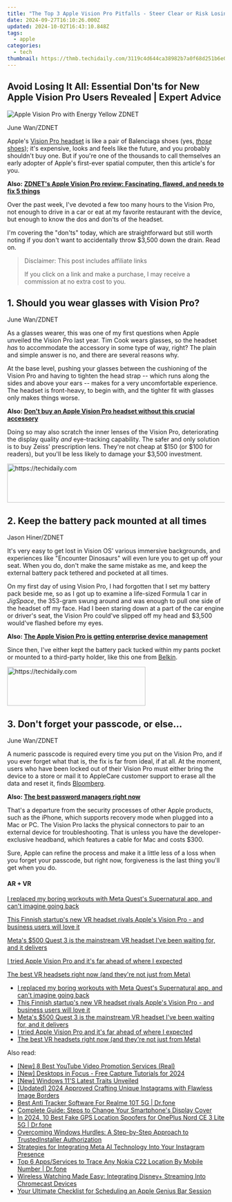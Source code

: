 ```yaml
---
title: "The Top 3 Apple Vision Pro Pitfalls - Steer Clear or Risk Losing It All: Expert Advice ."
date: 2024-09-27T16:10:26.000Z
updated: 2024-10-02T16:43:10.848Z
tags:
  - apple
categories:
  - tech
thumbnail: https://thmb.techidaily.com/3119c4d644ca38982b7a0f68d251b6e048a299751591496c468d996da741d28a.jpg
---
```


## Avoid Losing It All: Essential Don'ts for New Apple Vision Pro Users Revealed | Expert Advice

![Apple Vision Pro with Energy Yellow ZDNET](https://www.zdnet.com/a/img/resize/7872774fbf23bfe7f9e1302b2740abcef8cb212b/2024/02/06/f7cf664a-6444-41ec-8e04-addf23715960/dsc01220-2.jpg?auto=webp&width=1280)

June Wan/ZDNET

Apple's [Vision Pro headset](https://apple.sjv.io/c/159047/435031/7613?&sharedid=zdnet&partnerpropertyid=1980086&u=https%3A%2F%2Fwww.apple.com%2Fshop%2Fbuy-vision%2Fapple-vision-pro&subId1=zd-%5F%5FCOM%5FCLICK%5FID%5F%5F-dtp) is like a pair of Balenciaga shoes (yes, [_those_ shoes](https://www.balenciaga.com/en-us/speed-recycled-knit-sneaker-black-white-809018323.html?)); it's expensive, looks and feels like the future, and you probably shouldn't buy one. But if you're one of the thousands to call themselves an early adopter of Apple's first-ever spatial computer, then this article's for you. 

**Also:** [**ZDNET's Apple Vision Pro review: Fascinating, flawed, and needs to fix 5 things**](https://www.zdnet.com/article/apple-vision-pro-review/)

Over the past week, I've devoted a few too many hours to the Vision Pro, not enough to drive in a car or eat at my favorite restaurant with the device, but enough to know the dos and don'ts of the headset. 

I'm covering the "don'ts" today, which are straightforward but still worth noting if you don't want to accidentally throw $3,500 down the drain. Read on.

>  Disclaimer: This post includes affiliate links
>
>  If you click on a link and make a purchase, I may receive a commission at no extra cost to you.
>

## 1\. Should you wear glasses with Vision Pro?

June Wan/ZDNET

As a glasses wearer, this was one of my first questions when Apple unveiled the Vision Pro last year. Tim Cook wears glasses, so the headset _has_ to accommodate the accessory in some type of way, right? The plain and simple answer is no, and there are several reasons why.

At the base level, pushing your glasses between the cushioning of the Vision Pro and having to tighten the head strap -- which runs along the sides and above your ears -- makes for a very uncomfortable experience. The headset is front-heavy, to begin with, and the tighter fit with glasses only makes things worse. 

**Also: [Don't buy an Apple Vision Pro headset without this crucial accessory](https://www.zdnet.com/article/dont-buy-an-apple-vision-pro-headset-without-this-crucial-accessory-applecare-coverage/)**

Doing so may also scratch the inner lenses of the Vision Pro, deteriorating the display quality _and_ eye-tracking capability. The safer and only solution is to buy Zeiss' prescription lens. They're not cheap at $150 (or $100 for readers), but you'll be less likely to damage your $3,500 investment.

<!-- affiliate ads begin -->
<a href="https://appsumo.8odi.net/c/5597632/2123738/7443" target="_top" id="2123738">
  <img src="//a.impactradius-go.com/display-ad/7443-2123738" border="0" alt="https://techidaily.com" width="600" height="90"/>
</a>
<img height="0" width="0" src="https://appsumo.8odi.net/i/5597632/2123738/7443" style="position:absolute;visibility:hidden;" border="0" />
<!-- affiliate ads end -->

## 2\. Keep the battery pack mounted at all times

Jason Hiner/ZDNET

It's very easy to get lost in Vision OS' various immersive backgrounds, and experiences like "Encounter Dinosaurs" will even lure you to get up off your seat. When you do, don't make the same mistake as me, and keep the external battery pack tethered and pocketed at all times.

On my first day of using Vision Pro, I had forgotten that I set my battery pack beside me, so as I got up to examine a life-sized Formula 1 car in _JigSpace_, the 353-gram swung around and was enough to pull one side of the headset off my face. Had I been staring down at a part of the car engine or driver's seat, the Vision Pro could've slipped off my head and $3,500 would've flashed before my eyes.

**Also: [The Apple Vision Pro is getting enterprise device management](https://www.zdnet.com/article/the-apple-vision-pro-is-getting-enterprise-device-management/)**

Since then, I've either kept the battery pack tucked within my pants pocket or mounted to a third-party holder, like this one from [Belkin](https://apple.sjv.io/c/159047/435031/7613?&sharedid=zdnet&partnerpropertyid=1980086&u=https%3A%2F%2Fwww.apple.com%2Fshop%2Fproduct%2FHRDR2ZM%2FA%2Fbelkin-battery-holder-for-apple-vision-pro&subId1=zd-%5F%5FCOM%5FCLICK%5FID%5F%5F-dtp).

<!-- affiliate ads begin -->
<a href="https://aligracehair.sjv.io/c/5597632/2135415/19272" target="_top" id="2135415">
  <img src="//a.impactradius-go.com/display-ad/19272-2135415" border="0" alt="https://techidaily.com" width="320" height="90"/>
</a>
<img height="0" width="0" src="https://aligracehair.sjv.io/i/5597632/2135415/19272" style="position:absolute;visibility:hidden;" border="0" />
<!-- affiliate ads end -->

## 3\. Don't forget your passcode, or else...

June Wan/ZDNET

A numeric passcode is required every time you put on the Vision Pro, and if you ever forget what that is, the fix is far from ideal, if at all. At the moment, users who have been locked out of their Vision Pro must either bring the device to a store or mail it to AppleCare customer support to erase all the data and reset it, finds [Bloomberg](https://www.bloomberg.com/news/articles/2024-02-05/forgot-your-apple-vision-pro-s-passcode-you-may-have-to-take-it-back-to-store?embedded-checkout=true).

**Also: [The best password managers right now](https://www.zdnet.com/article/best-password-manager/)**

That's a departure from the security processes of other Apple products, such as the iPhone, which supports recovery mode when plugged into a Mac or PC. The Vision Pro lacks the physical connectors to pair to an external device for troubleshooting. That is unless you have the developer-exclusive headband, which features a cable for Mac and costs $300.

Sure, Apple can refine the process and make it a little less of a loss when you forget your passcode, but right now, forgiveness is the last thing you'll get when you do. 

#### AR + VR

[I replaced my boring workouts with Meta Quest's Supernatural app, and can't imagine going back](https://www.zdnet.com/article/supernatural-on-meta-quest-hands-on/ "I replaced my boring workouts with Meta Quest's Supernatural app, and can't imagine going back")

[This Finnish startup's new VR headset rivals Apple's Vision Pro - and business users will love it](https://www.zdnet.com/article/this-finnish-startups-new-vr-headset-rivals-apples-vision-pro-and-business-users-will-love-it/ "This Finnish startup's new VR headset rivals Apple's Vision Pro - and business users will love it")

[Meta's $500 Quest 3 is the mainstream VR headset I've been waiting for, and it delivers](https://www.zdnet.com/article/meta-quest-3-review/ "Meta's $500 Quest 3 is the mainstream VR headset I've been waiting for, and it delivers")

[I tried Apple Vision Pro and it's far ahead of where I expected](https://www.zdnet.com/article/i-tried-apple-vision-pro-and-its-far-ahead-of-where-i-expected/ "I tried Apple Vision Pro and it's far ahead of where I expected")

[The best VR headsets right now (and they're not just from Meta)](https://www.zdnet.com/article/best-vr-headset/ "The best VR headsets right now (and they're not just from Meta)")

* [I replaced my boring workouts with Meta Quest's Supernatural app, and can't imagine going back](https://www.zdnet.com/article/supernatural-on-meta-quest-hands-on/ "I replaced my boring workouts with Meta Quest's Supernatural app, and can't imagine going back")
* [This Finnish startup's new VR headset rivals Apple's Vision Pro - and business users will love it](https://www.zdnet.com/article/this-finnish-startups-new-vr-headset-rivals-apples-vision-pro-and-business-users-will-love-it/ "This Finnish startup's new VR headset rivals Apple's Vision Pro - and business users will love it")
* [Meta's $500 Quest 3 is the mainstream VR headset I've been waiting for, and it delivers](https://www.zdnet.com/article/meta-quest-3-review/ "Meta's $500 Quest 3 is the mainstream VR headset I've been waiting for, and it delivers")
* [I tried Apple Vision Pro and it's far ahead of where I expected](https://www.zdnet.com/article/i-tried-apple-vision-pro-and-its-far-ahead-of-where-i-expected/ "I tried Apple Vision Pro and it's far ahead of where I expected")
* [The best VR headsets right now (and they're not just from Meta)](https://www.zdnet.com/article/best-vr-headset/ "The best VR headsets right now (and they're not just from Meta)")

<ins class="adsbygoogle"
     style="display:block"
     data-ad-format="autorelaxed"
     data-ad-client="ca-pub-7571918770474297"
     data-ad-slot="1223367746"></ins>

<ins class="adsbygoogle"
     style="display:block"
     data-ad-client="ca-pub-7571918770474297"
     data-ad-slot="8358498916"
     data-ad-format="auto"
     data-full-width-responsive="true"></ins>

<span class="atpl-alsoreadstyle">Also read:</span>
<div><ul>
<li><a href="https://youtube-web.techidaily.com/-best-youtube-video-promotion-services-real/"><u>[New] 8 Best YouTube Video Promotion Services (Real)</u></a></li>
<li><a href="https://video-capture.techidaily.com/new-desktops-in-focus-free-capture-tutorials-for-2024/"><u>[New] Desktops in Focus - Free Capture Tutorials for 2024</u></a></li>
<li><a href="https://article-helps.techidaily.com/new-windows-11s-latest-traits-unveiled/"><u>[New] Windows 11'S Latest Traits Unveiled</u></a></li>
<li><a href="https://instagram-video-recordings.techidaily.com/updated-2024-approved-crafting-unique-instagrams-with-flawless-image-borders/"><u>[Updated] 2024 Approved Crafting Unique Instagrams with Flawless Image Borders</u></a></li>
<li><a href="https://android-location-track.techidaily.com/best-anti-tracker-software-for-realme-10t-5g-drfone-by-drfone-virtual-android/"><u>Best Anti Tracker Software For Realme 10T 5G | Dr.fone</u></a></li>
<li><a href="https://tech-recovery.techidaily.com/complete-guide-steps-to-change-your-smartphones-display-cover/"><u>Complete Guide: Steps to Change Your Smartphone's Display Cover</u></a></li>
<li><a href="https://fake-location.techidaily.com/in-2024-10-best-fake-gps-location-spoofers-for-oneplus-nord-ce-3-lite-5g-drfone-by-drfone-virtual-android/"><u>In 2024, 10 Best Fake GPS Location Spoofers for OnePlus Nord CE 3 Lite 5G | Dr.fone</u></a></li>
<li><a href="https://tech-recovery.techidaily.com/overcoming-windows-hurdles-a-step-by-step-approach-to-trustedinstaller-authorization/"><u>Overcoming Windows Hurdles: A Step-by-Step Approach to TrustedInstaller Authorization</u></a></li>
<li><a href="https://tech-recovery.techidaily.com/strategies-for-integrating-meta-ai-technology-into-your-instagram-presence/"><u>Strategies for Integrating Meta AI Technology Into Your Instagram Presence</u></a></li>
<li><a href="https://android-location-track.techidaily.com/top-6-appsservices-to-trace-any-nokia-c22-location-by-mobile-number-drfone-by-drfone-virtual-android/"><u>Top 6 Apps/Services to Trace Any Nokia C22 Location By Mobile Number | Dr.fone</u></a></li>
<li><a href="https://tech-recovery.techidaily.com/wireless-watching-made-easy-integrating-disneyplus-streaming-into-chromecast-devices/"><u>Wireless Watching Made Easy: Integrating Disney+ Streaming Into Chromecast Devices</u></a></li>
<li><a href="https://tech-recovery.techidaily.com/your-ultimate-checklist-for-scheduling-an-apple-genius-bar-session/"><u>Your Ultimate Checklist for Scheduling an Apple Genius Bar Session</u></a></li>
</ul></div>

